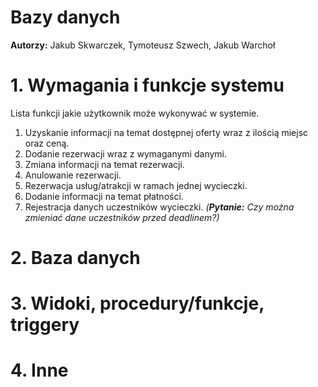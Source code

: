 # Bazy danych

**Autorzy:**
Jakub Skwarczek,
Tymoteusz Szwech,
Jakub Warchoł

# 1. Wymagania i funkcje systemu
Lista funkcji jakie użytkownik może wykonywać w systemie.

1. Uzyskanie informacji na temat dostępnej oferty wraz z ilością miejsc oraz ceną.
2. Dodanie rezerwacji wraz z wymaganymi danymi.
3. Zmiana informacji na temat rezerwacji.
4. Anulowanie rezerwacji.
5. Rezerwacja usług/atrakcji w ramach jednej wycieczki.
6. Dodanie informacji na temat płatności.
7. Rejestracja danych uczestników wycieczki. *(**Pytanie:** Czy można zmieniać dane uczestników przed deadlinem?)*

# 2. Baza danych

# 3.  Widoki, procedury/funkcje, triggery 

# 4. Inne
